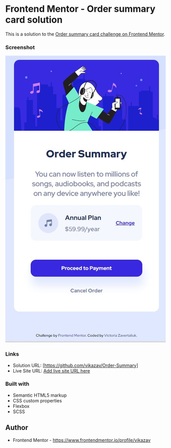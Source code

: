 # Frontend Mentor - Order summary card solution

This is a solution to the [Order summary card challenge on Frontend Mentor](https://www.frontendmentor.io/challenges/order-summary-component-QlPmajDUj). 
### Screenshot

![](./screenshot.jpg)



### Links

- Solution URL: [https://github.com/vikazav/Order-Summary]
- Live Site URL: [Add live site URL here](https://your-live-site-url.com)



### Built with

- Semantic HTML5 markup
- CSS custom properties
- Flexbox
- SCSS


## Author


- Frontend Mentor - https://www.frontendmentor.io/profile/vikazav
